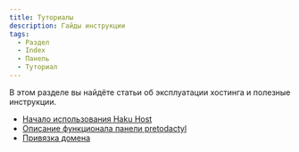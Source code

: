 ```yaml
---
title: Туториалы
description: Гайды инструкции
tags:
  - Раздел
  - Index
  - Панель
  - Туториал
---
```


В этом разделе вы найдёте статьи об эксплуатации хостинга и полезные инструкции.
- [Начало использования Haku Host](/guides/begin)
- [Описание функционала панели pretodactyl](/guides/pterodactyl)
- [Привязка домена](/guides/domain)